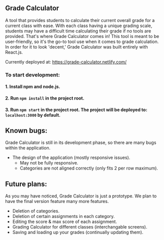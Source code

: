 ## Grade Calculator
A tool that provides students to calculate their current overall grade for a current class with ease. With each class having a unique grading scale, students may have a difficult time calculating their grade if no tools are provided. That's where Grade Calculator comes in! This tool is meant to be user-friendly, so it's the go-to tool use when it comes to grade calculation. In order for it to look 'decent,' Grade Calculator was built entirely with React.js. 


Currently deployed at: https://grade-calculator.netlify.com/


### To start development:
#### 1. Install npm and node.js.
#### 2. Run `npm install` in the project root.
#### 3. Run `npm start` in the project root. The project will be deployed to: `localhost:3000` by default.

## Known bugs:
Grade Calculator is still in its development phase, so there are many bugs within the application.
- The design of the application (mostly responsive issues).
  - May not be fully responsive.
  - Categories are not aligned correctly (only fits 2 per row maximum).

## Future plans:
As you may have noticed, Grade Calculator is just a prototype. We plan to have the final version feature many more features.
- Deletion of categories.
- Deletion of certain assignments in each category.
- Editing the score & max score of each assignment.
- Grading Calculator for different classes (interchangable screens).
- Saving and loading up your grades (continually updating them).